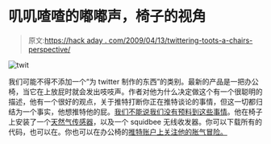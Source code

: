 # 叽叽喳喳的嘟嘟声，椅子的视角

> 原文:[https://hack aday . com/2009/04/13/twittering-toots-a-chairs-perspective/](https://hackaday.com/2009/04/13/twittering-toots-a-chairs-perspective/)

![twit](../Images/93bfcff43d69b3fa730f7e2eeb8ffd09.png "twit")

我们可能不得不添加一个“为 twitter 制作的东西”的类别。最新的产品是一把办公椅，当它在上放屁时就会发出吱吱声。作者对他为什么决定做这个有一个很聪明的描述，他有一个很好的观点，关于推特打断你正在推特谈论的事情，但这一切都归结为一个事实，他想推特他的屁。[我们不能说我们没有预料到这些事情](http://www.penny-arcade.com/comic/2008/4/23/)。他在椅子上安装了一个[天然气传感器](http://www.futurlec.com/Gas_Sensors.shtml)，以及一个 squidbee 无线收发器。你可以下载所有的代码，也可以在。你也可以在办公椅的[推特账户上关注他的胀气冒险。](http://twitter.com/officechair)